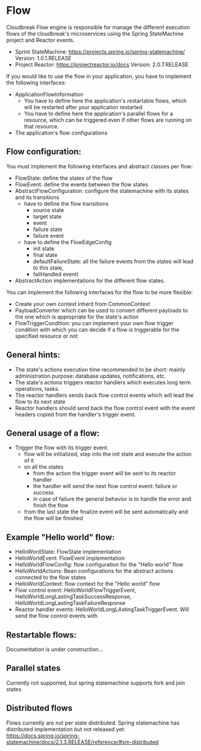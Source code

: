 # Flow

Cloudbreak Flow engine is responsible for manage the different execution flows of the cloudbreak's microservices using the Spring StateMachine project and
Reactor events.

* Sprint StateMachine: https://projects.spring.io/spring-statemachine/ Version: 1.0.1.RELEASE
* Project Reactor: https://projectreactor.io/docs Version: 2.0.7.RELEASE

If you would like to use the flow in your application, you have to implement the following interfaces:
- ApplicationFlowInformation
    - You have to define here the application's restartable flows, which will be restarted after your application restarted
    - You have to define here the application's parallel flows for a resource, which can be triggered even if other flows are running on that resource.
- The application's flow configurations

## Flow configuration:
You must implement the following interfaces and abstract classes per flow:
- FlowState: define the states of the flow
- FlowEvent: define the events between the flow states
- AbstractFlowConfiguration: configure the statemachine with its states and its transitions
  - have to define the flow transitions
    - source state
    - target state
    - event
    - failure state
    - failure event
  - have to define the FlowEdgeConfig
    - init state
    - final state
    - defaultFailureState: all the failure events from the states will lead to this state,
    - failHandled event)
- AbstractAction implementations for the different flow states.

You can implement the following interfaces for the flow to be more flexible:
- Create your own context inherit from CommonContext
- PayloadConverter which can be used to convert different payloads to the one which is appropriate for the state's action
- FlowTriggerCondition: you can implement your own flow trigger condition with which you can decide if a flow is triggerable for the specified resource or not

## General hints:
- The state's actions execution time recommended to be short: mainly administration purpose: database updates, notifications, etc.
- The state's actions triggers reactor handlers which executes long term operations, tasks.
- The reactor handlers sends back flow control events which will lead the flow to its next state
- Reactor handlers should send back the flow control event with the event headers copied from the handler's trigger event.

## General usage of a flow:
- Trigger the flow with its trigger event.
  - flow will be initialized, step into the init state and execute the action of it
  - on all the states
    - from the action the trigger event will be sent to its reactor handler
    - the handler will send the next flow control event: failure or success
    - in case of failure the general behavior is to handle the error and finish the flow
  - from the last state the finalize event will be sent automatically and the flow will be finished

## Example "Hello world" flow:
- HelloWordState: FlowState implementation
- HelloWorldEvent: FlowEvent implementation
- HelloWorldFlowConfig: flow configuration for the "Hello world" flow
- HelloWorldActions: Bean configurations for the abstract actions connected to the flow states
- HelloWorldContext: flow context for the "Hello world" flow
- Flow control event: HelloWorldFlowTriggerEvent, HelloWorldLongLastingTaskSuccessResponse, HelloWorldLongLastingTaskFailureResponse
- Reactor handler events: HelloWorldLongLAstingTaskTriggerEvent. Will send the flow control events with

## Restartable flows:

Documentation is under construction...

## Parallel states

Currently not supported, but spring statemachine supports fork and join states

## Distributed flows

Flows currently are not per state distributed. Spring statemachine has distributed implementation but not released yet: https://docs.spring.io/spring-statemachine/docs/2.1.3.RELEASE/reference/#sm-distributed
